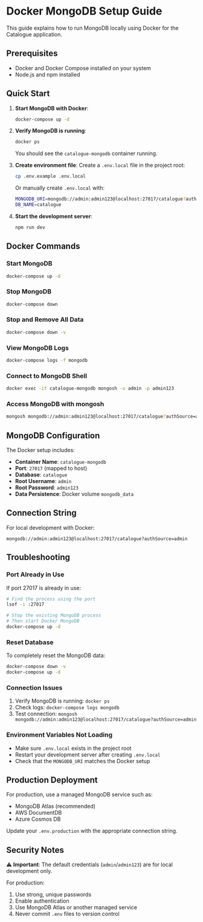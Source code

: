 # Docker MongoDB Setup Guide

This guide explains how to run MongoDB locally using Docker for the Catalogue application.

## Prerequisites

- Docker and Docker Compose installed on your system
- Node.js and npm installed

## Quick Start

1. **Start MongoDB with Docker**:
   ```bash
   docker-compose up -d
   ```

2. **Verify MongoDB is running**:
   ```bash
   docker ps
   ```
   You should see the `catalogue-mongodb` container running.

3. **Create environment file**:
   Create a `.env.local` file in the project root:
   ```bash
   cp .env.example .env.local
   ```

   Or manually create `.env.local` with:
   ```bash
   MONGODB_URI=mongodb://admin:admin123@localhost:27017/catalogue?authSource=admin
   DB_NAME=catalogue
   ```

4. **Start the development server**:
   ```bash
   npm run dev
   ```

## Docker Commands

### Start MongoDB
```bash
docker-compose up -d
```

### Stop MongoDB
```bash
docker-compose down
```

### Stop and Remove All Data
```bash
docker-compose down -v
```

### View MongoDB Logs
```bash
docker-compose logs -f mongodb
```

### Connect to MongoDB Shell
```bash
docker exec -it catalogue-mongodb mongosh -u admin -p admin123
```

### Access MongoDB with mongosh
```bash
mongosh mongodb://admin:admin123@localhost:27017/catalogue?authSource=admin
```

## MongoDB Configuration

The Docker setup includes:
- **Container Name**: `catalogue-mongodb`
- **Port**: `27017` (mapped to host)
- **Database**: `catalogue`
- **Root Username**: `admin`
- **Root Password**: `admin123`
- **Data Persistence**: Docker volume `mongodb_data`

## Connection String

For local development with Docker:
```
mongodb://admin:admin123@localhost:27017/catalogue?authSource=admin
```

## Troubleshooting

### Port Already in Use
If port 27017 is already in use:
```bash
# Find the process using the port
lsof -i :27017

# Stop the existing MongoDB process
# Then start Docker MongoDB
docker-compose up -d
```

### Reset Database
To completely reset the MongoDB data:
```bash
docker-compose down -v
docker-compose up -d
```

### Connection Issues
1. Verify MongoDB is running: `docker ps`
2. Check logs: `docker-compose logs mongodb`
3. Test connection: `mongosh mongodb://admin:admin123@localhost:27017/catalogue?authSource=admin`

### Environment Variables Not Loading
- Make sure `.env.local` exists in the project root
- Restart your development server after creating `.env.local`
- Check that the `MONGODB_URI` matches the Docker setup

## Production Deployment

For production, use a managed MongoDB service such as:
- MongoDB Atlas (recommended)
- AWS DocumentDB
- Azure Cosmos DB

Update your `.env.production` with the appropriate connection string.

## Security Notes

⚠️ **Important**: The default credentials (`admin`/`admin123`) are for local development only. 

For production:
1. Use strong, unique passwords
2. Enable authentication
3. Use MongoDB Atlas or another managed service
4. Never commit `.env` files to version control

